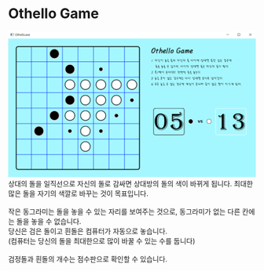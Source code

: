 # Othello Game
![image](https://github.com/7minutes-7/Othello/blob/master/Images/readme.png)
상대의 돌을 일직선으로 자신의 돌로 감싸면 상대방의 돌의 색이 바뀌게 됩니다. 최대한 많은 돌을 자기의 색깔로 바꾸는 것이 목표입니다.<br /><br />
작은 동그라미는 돌을 놓을 수 있는 자리를 보여주는 것으로, 동그라미가 없는 다른 칸에는 돌을 놓을 수 없습니다. <br />
당신은 검은 돌이고 흰돌은 컴퓨터가 자동으로 놓습니다.<br />
(컴퓨터는 당신의 돌을 최대한으로 많이 바꿀 수 있는 수를 둡니다)<br /><br />
검정돌과 흰돌의 개수는 점수판으로 확인할 수 있습니다.
